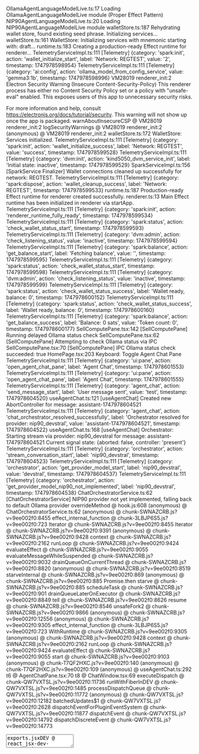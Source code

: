 OllamaAgentLanguageModelLive.ts:17 Loading OllamaAgentLanguageModelLive module (Proper Effect Pattern)
NIP90AgentLanguageModelLive.ts:20 Loading NIP90AgentLanguageModelLive module
walletStore.ts:187 Rehydrating wallet store, found existing seed phrase. Initializing services...
walletStore.ts:161 WalletStore: Initializing services with mnemonic starting with: draft...
runtime.ts:183 Creating a production-ready Effect runtime for renderer...
TelemetryServiceImpl.ts:111 [Telemetry] {category: 'spark:init', action: 'wallet_initialize_start', label: 'Network: REGTEST', value: '2', timestamp: 1747978598954}
TelemetryServiceImpl.ts:111 [Telemetry] {category: 'ai:config', action: 'ollama_model_from_config_service', value: 'gemma3:1b', timestamp: 1747978598996}
VM28019 renderer_init:2 Electron Security Warning (Insecure Content-Security-Policy) This renderer process has either no Content Security
  Policy set or a policy with "unsafe-eval" enabled. This exposes users of
  this app to unnecessary security risks.

For more information and help, consult
https://electronjs.org/docs/tutorial/security.
This warning will not show up
once the app is packaged.
warnAboutInsecureCSP @ VM28019 renderer_init:2
logSecurityWarnings @ VM28019 renderer_init:2
(anonymous) @ VM28019 renderer_init:2
walletStore.ts:172 WalletStore: Services initialized.
TelemetryServiceImpl.ts:111 [Telemetry] {category: 'spark:init', action: 'wallet_initialize_success', label: 'Network: REGTEST', value: 'success', timestamp: 1747978599528}
TelemetryServiceImpl.ts:111 [Telemetry] {category: 'dvm:init', action: 'kind5050_dvm_service_init', label: 'Initial state: inactive', timestamp: 1747978599529}
SparkServiceImpl.ts:156 [SparkService Finalizer] Wallet connections cleaned up successfully for network: REGTEST.
TelemetryServiceImpl.ts:111 [Telemetry] {category: 'spark:dispose', action: 'wallet_cleanup_success', label: 'Network: REGTEST', timestamp: 1747978599533}
runtime.ts:187 Production-ready Effect runtime for renderer created successfully.
renderer.ts:13 Main Effect runtime has been initialized in renderer via startApp.
TelemetryServiceImpl.ts:111 [Telemetry] {category: 'spark:init', action: 'renderer_runtime_fully_ready', timestamp: 1747978599534}
TelemetryServiceImpl.ts:111 [Telemetry] {category: 'spark:status', action: 'check_wallet_status_start', timestamp: 1747978599593}
TelemetryServiceImpl.ts:111 [Telemetry] {category: 'dvm:admin', action: 'check_listening_status', value: 'inactive', timestamp: 1747978599594}
TelemetryServiceImpl.ts:111 [Telemetry] {category: 'spark:balance', action: 'get_balance_start', label: 'Fetching balance', value: '', timestamp: 1747978599595}
TelemetryServiceImpl.ts:111 [Telemetry] {category: 'spark:status', action: 'check_wallet_status_start', timestamp: 1747978599598}
TelemetryServiceImpl.ts:111 [Telemetry] {category: 'dvm:admin', action: 'check_listening_status', value: 'inactive', timestamp: 1747978599599}
TelemetryServiceImpl.ts:111 [Telemetry] {category: 'spark:status', action: 'check_wallet_status_success', label: 'Wallet ready, balance: 0', timestamp: 1747978600152}
TelemetryServiceImpl.ts:111 [Telemetry] {category: 'spark:status', action: 'check_wallet_status_success', label: 'Wallet ready, balance: 0', timestamp: 1747978600160}
TelemetryServiceImpl.ts:111 [Telemetry] {category: 'spark:balance', action: 'get_balance_success', label: 'Balance: 0 sats', value: 'Token count: 0', timestamp: 1747978600177}
SellComputePane.tsx:142 [SellComputePane] Running delayed Ollama status check
SellComputePane.tsx:62 [SellComputePane] Attempting to check Ollama status via IPC
SellComputePane.tsx:70 [SellComputePane] IPC Ollama status check succeeded: true
HomePage.tsx:203 Keyboard: Toggle Agent Chat Pane
TelemetryServiceImpl.ts:111 [Telemetry] {category: 'ui:pane', action: 'open_agent_chat_pane', label: 'Agent Chat', timestamp: 1747978601553}
TelemetryServiceImpl.ts:111 [Telemetry] {category: 'ui:pane', action: 'open_agent_chat_pane', label: 'Agent Chat', timestamp: 1747978601555}
TelemetryServiceImpl.ts:111 [Telemetry] {category: 'agent_chat', action: 'send_message_start', label: 'User message sent', value: 'test', timestamp: 1747978604520}
useAgentChat.ts:121 [useAgentChat] Created new AbortController for message: assistant-1747978604521
TelemetryServiceImpl.ts:111 [Telemetry] {category: 'agent_chat', action: 'chat_orchestrator_resolved_successfully', label: 'Orchestrator resolved for provider: nip90_devstral', value: 'assistant-1747978604521', timestamp: 1747978604522}
useAgentChat.ts:168 [useAgentChat] Orchestrator: Starting stream via provider: nip90_devstral for message: assistant-1747978604521 Current signal state: {aborted: false, controller: 'present'}
TelemetryServiceImpl.ts:111 [Telemetry] {category: 'orchestrator', action: 'stream_conversation_start', label: 'nip90_devstral', timestamp: 1747978604523}
TelemetryServiceImpl.ts:111 [Telemetry] {category: 'orchestrator', action: 'get_provider_model_start', label: 'nip90_devstral', value: 'devstral', timestamp: 1747978604537}
TelemetryServiceImpl.ts:111 [Telemetry] {category: 'orchestrator', action: 'get_provider_model_nip90_not_implemented', label: 'nip90_devstral', timestamp: 1747978604538}
ChatOrchestratorService.ts:62 [ChatOrchestratorService] NIP90 provider not yet implemented, falling back to default Ollama provider
overrideMethod @ hook.js:608
(anonymous) @ ChatOrchestratorService.ts:62
(anonymous) @ chunk-SWNAZCRB.js?v=9ee002f0:8455
effect_internal_function @ chunk-3LBJP6S5.js?v=9ee002f0:723
Iterator @ chunk-SWNAZCRB.js?v=9ee002f0:8455
Iterator @ chunk-SWNAZCRB.js?v=9ee002f0:9391
(anonymous) @ chunk-SWNAZCRB.js?v=9ee002f0:9428
context @ chunk-SWNAZCRB.js?v=9ee002f0:2162
runLoop @ chunk-SWNAZCRB.js?v=9ee002f0:9424
evaluateEffect @ chunk-SWNAZCRB.js?v=9ee002f0:9055
evaluateMessageWhileSuspended @ chunk-SWNAZCRB.js?v=9ee002f0:9032
drainQueueOnCurrentThread @ chunk-SWNAZCRB.js?v=9ee002f0:8820
(anonymous) @ chunk-SWNAZCRB.js?v=9ee002f0:8519
starveInternal @ chunk-SWNAZCRB.js?v=9ee002f0:869
(anonymous) @ chunk-SWNAZCRB.js?v=9ee002f0:885
Promise.then
starve @ chunk-SWNAZCRB.js?v=9ee002f0:885
scheduleTask @ chunk-SWNAZCRB.js?v=9ee002f0:901
drainQueueLaterOnExecutor @ chunk-SWNAZCRB.js?v=9ee002f0:8849
tell @ chunk-SWNAZCRB.js?v=9ee002f0:8626
resume @ chunk-SWNAZCRB.js?v=9ee002f0:8546
unsafeFork2 @ chunk-SWNAZCRB.js?v=9ee002f0:9866
(anonymous) @ chunk-SWNAZCRB.js?v=9ee002f0:12556
(anonymous) @ chunk-SWNAZCRB.js?v=9ee002f0:9305
effect_internal_function @ chunk-3LBJP6S5.js?v=9ee002f0:723
WithRuntime @ chunk-SWNAZCRB.js?v=9ee002f0:9305
(anonymous) @ chunk-SWNAZCRB.js?v=9ee002f0:9428
context @ chunk-SWNAZCRB.js?v=9ee002f0:2162
runLoop @ chunk-SWNAZCRB.js?v=9ee002f0:9424
evaluateEffect @ chunk-SWNAZCRB.js?v=9ee002f0:9055
start @ chunk-SWNAZCRB.js?v=9ee002f0:9103
(anonymous) @ chunk-T7QF2HXC.js?v=9ee002f0:140
(anonymous) @ chunk-T7QF2HXC.js?v=9ee002f0:109
(anonymous) @ useAgentChat.ts:292
t6 @ AgentChatPane.tsx:70
t8 @ ChatWindow.tsx:69
executeDispatch @ chunk-QW7VXTSL.js?v=9ee002f0:11736
runWithFiberInDEV @ chunk-QW7VXTSL.js?v=9ee002f0:1485
processDispatchQueue @ chunk-QW7VXTSL.js?v=9ee002f0:11772
(anonymous) @ chunk-QW7VXTSL.js?v=9ee002f0:12182
batchedUpdates$1 @ chunk-QW7VXTSL.js?v=9ee002f0:2628
dispatchEventForPluginEventSystem @ chunk-QW7VXTSL.js?v=9ee002f0:11877
dispatchEvent @ chunk-QW7VXTSL.js?v=9ee002f0:14792
dispatchDiscreteEvent @ chunk-QW7VXTSL.js?v=9ee002f0:14773
<textarea>
exports.jsxDEV @ react_jsx-dev-runtime.js?v=9ee002f0:250
Textarea @ textarea.tsx:7
react-stack-bottom-frame @ chunk-QW7VXTSL.js?v=9ee002f0:17424
renderWithHooks @ chunk-QW7VXTSL.js?v=9ee002f0:4206
updateFunctionComponent @ chunk-QW7VXTSL.js?v=9ee002f0:6619
beginWork @ chunk-QW7VXTSL.js?v=9ee002f0:7654
runWithFiberInDEV @ chunk-QW7VXTSL.js?v=9ee002f0:1485
performUnitOfWork @ chunk-QW7VXTSL.js?v=9ee002f0:10868
workLoopSync @ chunk-QW7VXTSL.js?v=9ee002f0:10728
renderRootSync @ chunk-QW7VXTSL.js?v=9ee002f0:10711
performWorkOnRoot @ chunk-QW7VXTSL.js?v=9ee002f0:10330
performSyncWorkOnRoot @ chunk-QW7VXTSL.js?v=9ee002f0:11635
flushSyncWorkAcrossRoots_impl @ chunk-QW7VXTSL.js?v=9ee002f0:11536
processRootScheduleInMicrotask @ chunk-QW7VXTSL.js?v=9ee002f0:11558
(anonymous) @ chunk-QW7VXTSL.js?v=9ee002f0:11649
<Textarea>
exports.jsxDEV @ react_jsx-dev-runtime.js?v=9ee002f0:250
ChatWindow @ ChatWindow.tsx:99
react-stack-bottom-frame @ chunk-QW7VXTSL.js?v=9ee002f0:17424
renderWithHooks @ chunk-QW7VXTSL.js?v=9ee002f0:4206
updateFunctionComponent @ chunk-QW7VXTSL.js?v=9ee002f0:6619
beginWork @ chunk-QW7VXTSL.js?v=9ee002f0:7654
runWithFiberInDEV @ chunk-QW7VXTSL.js?v=9ee002f0:1485
performUnitOfWork @ chunk-QW7VXTSL.js?v=9ee002f0:10868
workLoopSync @ chunk-QW7VXTSL.js?v=9ee002f0:10728
renderRootSync @ chunk-QW7VXTSL.js?v=9ee002f0:10711
performWorkOnRoot @ chunk-QW7VXTSL.js?v=9ee002f0:10330
performSyncWorkOnRoot @ chunk-QW7VXTSL.js?v=9ee002f0:11635
flushSyncWorkAcrossRoots_impl @ chunk-QW7VXTSL.js?v=9ee002f0:11536
processRootScheduleInMicrotask @ chunk-QW7VXTSL.js?v=9ee002f0:11558
(anonymous) @ chunk-QW7VXTSL.js?v=9ee002f0:11649
<ChatWindow>
exports.jsxDEV @ react_jsx-dev-runtime.js?v=9ee002f0:250
ChatContainer @ ChatContainer.tsx:64
react-stack-bottom-frame @ chunk-QW7VXTSL.js?v=9ee002f0:17424
renderWithHooks @ chunk-QW7VXTSL.js?v=9ee002f0:4206
updateFunctionComponent @ chunk-QW7VXTSL.js?v=9ee002f0:6619
beginWork @ chunk-QW7VXTSL.js?v=9ee002f0:7654
runWithFiberInDEV @ chunk-QW7VXTSL.js?v=9ee002f0:1485
performUnitOfWork @ chunk-QW7VXTSL.js?v=9ee002f0:10868
workLoopSync @ chunk-QW7VXTSL.js?v=9ee002f0:10728
renderRootSync @ chunk-QW7VXTSL.js?v=9ee002f0:10711
performWorkOnRoot @ chunk-QW7VXTSL.js?v=9ee002f0:10330
performSyncWorkOnRoot @ chunk-QW7VXTSL.js?v=9ee002f0:11635
flushSyncWorkAcrossRoots_impl @ chunk-QW7VXTSL.js?v=9ee002f0:11536
processRootScheduleInMicrotask @ chunk-QW7VXTSL.js?v=9ee002f0:11558
(anonymous) @ chunk-QW7VXTSL.js?v=9ee002f0:11649
<ChatContainer>
exports.jsxDEV @ react_jsx-dev-runtime.js?v=9ee002f0:250
AgentChatPane @ AgentChatPane.tsx:116
react-stack-bottom-frame @ chunk-QW7VXTSL.js?v=9ee002f0:17424
renderWithHooks @ chunk-QW7VXTSL.js?v=9ee002f0:4206
updateFunctionComponent @ chunk-QW7VXTSL.js?v=9ee002f0:6619
beginWork @ chunk-QW7VXTSL.js?v=9ee002f0:7654
runWithFiberInDEV @ chunk-QW7VXTSL.js?v=9ee002f0:1485
performUnitOfWork @ chunk-QW7VXTSL.js?v=9ee002f0:10868
workLoopSync @ chunk-QW7VXTSL.js?v=9ee002f0:10728
renderRootSync @ chunk-QW7VXTSL.js?v=9ee002f0:10711
performWorkOnRoot @ chunk-QW7VXTSL.js?v=9ee002f0:10330
performSyncWorkOnRoot @ chunk-QW7VXTSL.js?v=9ee002f0:11635
flushSyncWorkAcrossRoots_impl @ chunk-QW7VXTSL.js?v=9ee002f0:11536
processRootScheduleInMicrotask @ chunk-QW7VXTSL.js?v=9ee002f0:11558
(anonymous) @ chunk-QW7VXTSL.js?v=9ee002f0:11649
<AgentChatPane>
exports.jsxDEV @ react_jsx-dev-runtime.js?v=9ee002f0:250
t12 @ PaneManager.tsx:130
PaneManager @ PaneManager.tsx:73
react-stack-bottom-frame @ chunk-QW7VXTSL.js?v=9ee002f0:17424
renderWithHooks @ chunk-QW7VXTSL.js?v=9ee002f0:4206
updateFunctionComponent @ chunk-QW7VXTSL.js?v=9ee002f0:6619
beginWork @ chunk-QW7VXTSL.js?v=9ee002f0:7654
runWithFiberInDEV @ chunk-QW7VXTSL.js?v=9ee002f0:1485
performUnitOfWork @ chunk-QW7VXTSL.js?v=9ee002f0:10868
workLoopSync @ chunk-QW7VXTSL.js?v=9ee002f0:10728
renderRootSync @ chunk-QW7VXTSL.js?v=9ee002f0:10711
performWorkOnRoot @ chunk-QW7VXTSL.js?v=9ee002f0:10330
performSyncWorkOnRoot @ chunk-QW7VXTSL.js?v=9ee002f0:11635
flushSyncWorkAcrossRoots_impl @ chunk-QW7VXTSL.js?v=9ee002f0:11536
processRootScheduleInMicrotask @ chunk-QW7VXTSL.js?v=9ee002f0:11558
(anonymous) @ chunk-QW7VXTSL.js?v=9ee002f0:11649
<PaneManager>
exports.jsxDEV @ react_jsx-dev-runtime.js?v=9ee002f0:250
HomePage @ HomePage.tsx:249
react-stack-bottom-frame @ chunk-QW7VXTSL.js?v=9ee002f0:17424
renderWithHooksAgain @ chunk-QW7VXTSL.js?v=9ee002f0:4281
renderWithHooks @ chunk-QW7VXTSL.js?v=9ee002f0:4217
updateFunctionComponent @ chunk-QW7VXTSL.js?v=9ee002f0:6619
beginWork @ chunk-QW7VXTSL.js?v=9ee002f0:7654
runWithFiberInDEV @ chunk-QW7VXTSL.js?v=9ee002f0:1485
performUnitOfWork @ chunk-QW7VXTSL.js?v=9ee002f0:10868
workLoopSync @ chunk-QW7VXTSL.js?v=9ee002f0:10728
renderRootSync @ chunk-QW7VXTSL.js?v=9ee002f0:10711
performWorkOnRoot @ chunk-QW7VXTSL.js?v=9ee002f0:10330
performSyncWorkOnRoot @ chunk-QW7VXTSL.js?v=9ee002f0:11635
flushSyncWorkAcrossRoots_impl @ chunk-QW7VXTSL.js?v=9ee002f0:11536
processRootScheduleInMicrotask @ chunk-QW7VXTSL.js?v=9ee002f0:11558
(anonymous) @ chunk-QW7VXTSL.js?v=9ee002f0:11649
<HomePage>
exports.jsx @ chunk-D3OMFVKC.js?v=9ee002f0:250
(anonymous) @ @tanstack_react-router.js?v=9ee002f0:4337
mountMemo @ chunk-QW7VXTSL.js?v=9ee002f0:5052
useMemo @ chunk-QW7VXTSL.js?v=9ee002f0:16513
exports.useMemo @ chunk-5LFKFUIN.js?v=9ee002f0:915
MatchInnerImpl @ @tanstack_react-router.js?v=9ee002f0:4334
react-stack-bottom-frame @ chunk-QW7VXTSL.js?v=9ee002f0:17424
renderWithHooks @ chunk-QW7VXTSL.js?v=9ee002f0:4206
updateFunctionComponent @ chunk-QW7VXTSL.js?v=9ee002f0:6619
updateSimpleMemoComponent @ chunk-QW7VXTSL.js?v=9ee002f0:6528
updateMemoComponent @ chunk-QW7VXTSL.js?v=9ee002f0:6482
beginWork @ chunk-QW7VXTSL.js?v=9ee002f0:7915
runWithFiberInDEV @ chunk-QW7VXTSL.js?v=9ee002f0:1485
performUnitOfWork @ chunk-QW7VXTSL.js?v=9ee002f0:10868
workLoopSync @ chunk-QW7VXTSL.js?v=9ee002f0:10728
renderRootSync @ chunk-QW7VXTSL.js?v=9ee002f0:10711
performWorkOnRoot @ chunk-QW7VXTSL.js?v=9ee002f0:10330
performSyncWorkOnRoot @ chunk-QW7VXTSL.js?v=9ee002f0:11635
flushSyncWorkAcrossRoots_impl @ chunk-QW7VXTSL.js?v=9ee002f0:11536
processRootScheduleInMicrotask @ chunk-QW7VXTSL.js?v=9ee002f0:11558
(anonymous) @ chunk-QW7VXTSL.js?v=9ee002f0:11649
<MatchInnerImpl>
exports.jsx @ chunk-D3OMFVKC.js?v=9ee002f0:250
MatchImpl @ @tanstack_react-router.js?v=9ee002f0:4274
react-stack-bottom-frame @ chunk-QW7VXTSL.js?v=9ee002f0:17424
renderWithHooksAgain @ chunk-QW7VXTSL.js?v=9ee002f0:4281
renderWithHooks @ chunk-QW7VXTSL.js?v=9ee002f0:4217
updateFunctionComponent @ chunk-QW7VXTSL.js?v=9ee002f0:6619
updateSimpleMemoComponent @ chunk-QW7VXTSL.js?v=9ee002f0:6528
updateMemoComponent @ chunk-QW7VXTSL.js?v=9ee002f0:6482
beginWork @ chunk-QW7VXTSL.js?v=9ee002f0:7915
runWithFiberInDEV @ chunk-QW7VXTSL.js?v=9ee002f0:1485
performUnitOfWork @ chunk-QW7VXTSL.js?v=9ee002f0:10868
workLoopSync @ chunk-QW7VXTSL.js?v=9ee002f0:10728
renderRootSync @ chunk-QW7VXTSL.js?v=9ee002f0:10711
performWorkOnRoot @ chunk-QW7VXTSL.js?v=9ee002f0:10330
performSyncWorkOnRoot @ chunk-QW7VXTSL.js?v=9ee002f0:11635
flushSyncWorkAcrossRoots_impl @ chunk-QW7VXTSL.js?v=9ee002f0:11536
processRootScheduleInMicrotask @ chunk-QW7VXTSL.js?v=9ee002f0:11558
(anonymous) @ chunk-QW7VXTSL.js?v=9ee002f0:11649
<MatchImpl>
exports.jsx @ chunk-D3OMFVKC.js?v=9ee002f0:250
OutletImpl @ @tanstack_react-router.js?v=9ee002f0:4424
react-stack-bottom-frame @ chunk-QW7VXTSL.js?v=9ee002f0:17424
renderWithHooksAgain @ chunk-QW7VXTSL.js?v=9ee002f0:4281
renderWithHooks @ chunk-QW7VXTSL.js?v=9ee002f0:4217
updateFunctionComponent @ chunk-QW7VXTSL.js?v=9ee002f0:6619
updateSimpleMemoComponent @ chunk-QW7VXTSL.js?v=9ee002f0:6528
updateMemoComponent @ chunk-QW7VXTSL.js?v=9ee002f0:6482
beginWork @ chunk-QW7VXTSL.js?v=9ee002f0:7915
runWithFiberInDEV @ chunk-QW7VXTSL.js?v=9ee002f0:1485
performUnitOfWork @ chunk-QW7VXTSL.js?v=9ee002f0:10868
workLoopSync @ chunk-QW7VXTSL.js?v=9ee002f0:10728
renderRootSync @ chunk-QW7VXTSL.js?v=9ee002f0:10711
performWorkOnRoot @ chunk-QW7VXTSL.js?v=9ee002f0:10330
performSyncWorkOnRoot @ chunk-QW7VXTSL.js?v=9ee002f0:11635
flushSyncWorkAcrossRoots_impl @ chunk-QW7VXTSL.js?v=9ee002f0:11536
processRootScheduleInMicrotask @ chunk-QW7VXTSL.js?v=9ee002f0:11558
(anonymous) @ chunk-QW7VXTSL.js?v=9ee002f0:11649
<OutletImpl>
exports.jsxDEV @ react_jsx-dev-runtime.js?v=9ee002f0:250
Root @ __root.tsx:14
react-stack-bottom-frame @ chunk-QW7VXTSL.js?v=9ee002f0:17424
renderWithHooks @ chunk-QW7VXTSL.js?v=9ee002f0:4206
updateFunctionComponent @ chunk-QW7VXTSL.js?v=9ee002f0:6619
beginWork @ chunk-QW7VXTSL.js?v=9ee002f0:7654
runWithFiberInDEV @ chunk-QW7VXTSL.js?v=9ee002f0:1485
performUnitOfWork @ chunk-QW7VXTSL.js?v=9ee002f0:10868
workLoopSync @ chunk-QW7VXTSL.js?v=9ee002f0:10728
renderRootSync @ chunk-QW7VXTSL.js?v=9ee002f0:10711
performWorkOnRoot @ chunk-QW7VXTSL.js?v=9ee002f0:10330
performSyncWorkOnRoot @ chunk-QW7VXTSL.js?v=9ee002f0:11635
flushSyncWorkAcrossRoots_impl @ chunk-QW7VXTSL.js?v=9ee002f0:11536
processRootScheduleInMicrotask @ chunk-QW7VXTSL.js?v=9ee002f0:11558
(anonymous) @ chunk-QW7VXTSL.js?v=9ee002f0:11649
<Root>
exports.jsx @ chunk-D3OMFVKC.js?v=9ee002f0:250
(anonymous) @ @tanstack_react-router.js?v=9ee002f0:4337
mountMemo @ chunk-QW7VXTSL.js?v=9ee002f0:5052
useMemo @ chunk-QW7VXTSL.js?v=9ee002f0:16513
exports.useMemo @ chunk-5LFKFUIN.js?v=9ee002f0:915
MatchInnerImpl @ @tanstack_react-router.js?v=9ee002f0:4334
react-stack-bottom-frame @ chunk-QW7VXTSL.js?v=9ee002f0:17424
renderWithHooks @ chunk-QW7VXTSL.js?v=9ee002f0:4206
updateFunctionComponent @ chunk-QW7VXTSL.js?v=9ee002f0:6619
updateSimpleMemoComponent @ chunk-QW7VXTSL.js?v=9ee002f0:6528
updateMemoComponent @ chunk-QW7VXTSL.js?v=9ee002f0:6482
beginWork @ chunk-QW7VXTSL.js?v=9ee002f0:7915
runWithFiberInDEV @ chunk-QW7VXTSL.js?v=9ee002f0:1485
performUnitOfWork @ chunk-QW7VXTSL.js?v=9ee002f0:10868
workLoopSync @ chunk-QW7VXTSL.js?v=9ee002f0:10728
renderRootSync @ chunk-QW7VXTSL.js?v=9ee002f0:10711
performWorkOnRoot @ chunk-QW7VXTSL.js?v=9ee002f0:10330
performSyncWorkOnRoot @ chunk-QW7VXTSL.js?v=9ee002f0:11635
flushSyncWorkAcrossRoots_impl @ chunk-QW7VXTSL.js?v=9ee002f0:11536
processRootScheduleInMicrotask @ chunk-QW7VXTSL.js?v=9ee002f0:11558
(anonymous) @ chunk-QW7VXTSL.js?v=9ee002f0:11649
<MatchInnerImpl>
exports.jsx @ chunk-D3OMFVKC.js?v=9ee002f0:250
MatchImpl @ @tanstack_react-router.js?v=9ee002f0:4274
react-stack-bottom-frame @ chunk-QW7VXTSL.js?v=9ee002f0:17424
renderWithHooksAgain @ chunk-QW7VXTSL.js?v=9ee002f0:4281
renderWithHooks @ chunk-QW7VXTSL.js?v=9ee002f0:4217
updateFunctionComponent @ chunk-QW7VXTSL.js?v=9ee002f0:6619
updateSimpleMemoComponent @ chunk-QW7VXTSL.js?v=9ee002f0:6528
updateMemoComponent @ chunk-QW7VXTSL.js?v=9ee002f0:6482
beginWork @ chunk-QW7VXTSL.js?v=9ee002f0:7915
runWithFiberInDEV @ chunk-QW7VXTSL.js?v=9ee002f0:1485
performUnitOfWork @ chunk-QW7VXTSL.js?v=9ee002f0:10868
workLoopSync @ chunk-QW7VXTSL.js?v=9ee002f0:10728
renderRootSync @ chunk-QW7VXTSL.js?v=9ee002f0:10711
performWorkOnRoot @ chunk-QW7VXTSL.js?v=9ee002f0:10330
performSyncWorkOnRoot @ chunk-QW7VXTSL.js?v=9ee002f0:11635
flushSyncWorkAcrossRoots_impl @ chunk-QW7VXTSL.js?v=9ee002f0:11536
processRootScheduleInMicrotask @ chunk-QW7VXTSL.js?v=9ee002f0:11558
(anonymous) @ chunk-QW7VXTSL.js?v=9ee002f0:11649
<MatchImpl>
exports.jsx @ chunk-D3OMFVKC.js?v=9ee002f0:250
MatchesInner @ @tanstack_react-router.js?v=9ee002f0:4465
react-stack-bottom-frame @ chunk-QW7VXTSL.js?v=9ee002f0:17424
renderWithHooksAgain @ chunk-QW7VXTSL.js?v=9ee002f0:4281
renderWithHooks @ chunk-QW7VXTSL.js?v=9ee002f0:4217
updateFunctionComponent @ chunk-QW7VXTSL.js?v=9ee002f0:6619
beginWork @ chunk-QW7VXTSL.js?v=9ee002f0:7654
runWithFiberInDEV @ chunk-QW7VXTSL.js?v=9ee002f0:1485
performUnitOfWork @ chunk-QW7VXTSL.js?v=9ee002f0:10868
workLoopSync @ chunk-QW7VXTSL.js?v=9ee002f0:10728
renderRootSync @ chunk-QW7VXTSL.js?v=9ee002f0:10711
performWorkOnRoot @ chunk-QW7VXTSL.js?v=9ee002f0:10330
performSyncWorkOnRoot @ chunk-QW7VXTSL.js?v=9ee002f0:11635
flushSyncWorkAcrossRoots_impl @ chunk-QW7VXTSL.js?v=9ee002f0:11536
processRootScheduleInMicrotask @ chunk-QW7VXTSL.js?v=9ee002f0:11558
(anonymous) @ chunk-QW7VXTSL.js?v=9ee002f0:11649
<MatchesInner>
exports.jsx @ chunk-D3OMFVKC.js?v=9ee002f0:250
Matches @ @tanstack_react-router.js?v=9ee002f0:4439
react-stack-bottom-frame @ chunk-QW7VXTSL.js?v=9ee002f0:17424
renderWithHooksAgain @ chunk-QW7VXTSL.js?v=9ee002f0:4281
renderWithHooks @ chunk-QW7VXTSL.js?v=9ee002f0:4217
updateFunctionComponent @ chunk-QW7VXTSL.js?v=9ee002f0:6619
beginWork @ chunk-QW7VXTSL.js?v=9ee002f0:7654
runWithFiberInDEV @ chunk-QW7VXTSL.js?v=9ee002f0:1485
performUnitOfWork @ chunk-QW7VXTSL.js?v=9ee002f0:10868
workLoopSync @ chunk-QW7VXTSL.js?v=9ee002f0:10728
renderRootSync @ chunk-QW7VXTSL.js?v=9ee002f0:10711
performWorkOnRoot @ chunk-QW7VXTSL.js?v=9ee002f0:10330
performWorkOnRootViaSchedulerTask @ chunk-QW7VXTSL.js?v=9ee002f0:11623
performWorkUntilDeadline @ chunk-QW7VXTSL.js?v=9ee002f0:36
<Matches>
exports.jsx @ chunk-D3OMFVKC.js?v=9ee002f0:250
RouterProvider @ @tanstack_react-router.js?v=9ee002f0:5181
react-stack-bottom-frame @ chunk-QW7VXTSL.js?v=9ee002f0:17424
renderWithHooksAgain @ chunk-QW7VXTSL.js?v=9ee002f0:4281
renderWithHooks @ chunk-QW7VXTSL.js?v=9ee002f0:4217
updateFunctionComponent @ chunk-QW7VXTSL.js?v=9ee002f0:6619
beginWork @ chunk-QW7VXTSL.js?v=9ee002f0:7654
runWithFiberInDEV @ chunk-QW7VXTSL.js?v=9ee002f0:1485
performUnitOfWork @ chunk-QW7VXTSL.js?v=9ee002f0:10868
workLoopSync @ chunk-QW7VXTSL.js?v=9ee002f0:10728
renderRootSync @ chunk-QW7VXTSL.js?v=9ee002f0:10711
performWorkOnRoot @ chunk-QW7VXTSL.js?v=9ee002f0:10330
performWorkOnRootViaSchedulerTask @ chunk-QW7VXTSL.js?v=9ee002f0:11623
performWorkUntilDeadline @ chunk-QW7VXTSL.js?v=9ee002f0:36
<RouterProvider>
exports.jsxDEV @ react_jsx-dev-runtime.js?v=9ee002f0:250
App @ App.tsx:67
react-stack-bottom-frame @ chunk-QW7VXTSL.js?v=9ee002f0:17424
renderWithHooks @ chunk-QW7VXTSL.js?v=9ee002f0:4206
updateFunctionComponent @ chunk-QW7VXTSL.js?v=9ee002f0:6619
beginWork @ chunk-QW7VXTSL.js?v=9ee002f0:7654
runWithFiberInDEV @ chunk-QW7VXTSL.js?v=9ee002f0:1485
performUnitOfWork @ chunk-QW7VXTSL.js?v=9ee002f0:10868
workLoopSync @ chunk-QW7VXTSL.js?v=9ee002f0:10728
renderRootSync @ chunk-QW7VXTSL.js?v=9ee002f0:10711
performWorkOnRoot @ chunk-QW7VXTSL.js?v=9ee002f0:10330
performWorkOnRootViaSchedulerTask @ chunk-QW7VXTSL.js?v=9ee002f0:11623
performWorkUntilDeadline @ chunk-QW7VXTSL.js?v=9ee002f0:36
<App>
exports.createElement @ chunk-5LFKFUIN.js?v=9ee002f0:773
startApp @ renderer.ts:33
await in startApp
(anonymous) @ renderer.ts:87
OllamaAsOpenAIClientLive.ts:424 [OllamaAsOpenAIClientLive] Starting stream for gemma3:1b with params: {
  "model": "gemma3:1b",
  "messages": [
    {
      "role": "system",
      "content": "You are Commander's AI Agent. Be helpful and concise.",
      "timestamp": 1747978604521
    },
    {
      "role": "user",
      "content": "test"
    }
  ],
  "temperature": 0.7,
  "max_tokens": 2048,
  "stream": true
}
TelemetryServiceImpl.ts:111 [Telemetry] {category: 'ollama_adapter:stream', action: 'create_start', label: 'gemma3:1b', timestamp: 1747978604542}
OllamaAsOpenAIClientLive.ts:439 [OllamaAsOpenAIClientLive] Setting up IPC stream for gemma3:1b
OllamaAsOpenAIClientLive.ts:444 [OllamaAsOpenAIClientLive] IPC onChunk received for gemma3:1b: {"id":"chatcmpl-255","object":"chat.completion.chunk","created":1747978604,"model":"gemma3:1b","choi
OllamaAsOpenAIClientLive.ts:464 [OllamaAsOpenAIClientLive] Emitting AiResponse to effect stream for gemma3:1b: {"parts":[{"text":"Okay","annotations":[],"_tag":"TextPart"}]}
useAgentChat.ts:182 [useAgentChat runForEach] Processing chunk: {"parts":[{"text":"Okay","annotations":[],"_tag":"TextPart"}]} Abort signal status: false
useAgentChat.ts:211 [useAgentChat] Updated message content for: assistant-1747978604521 Chunk length: 4
OllamaAsOpenAIClientLive.ts:444 [OllamaAsOpenAIClientLive] IPC onChunk received for gemma3:1b: {"id":"chatcmpl-255","object":"chat.completion.chunk","created":1747978604,"model":"gemma3:1b","choi
OllamaAsOpenAIClientLive.ts:464 [OllamaAsOpenAIClientLive] Emitting AiResponse to effect stream for gemma3:1b: {"parts":[{"text":",","annotations":[],"_tag":"TextPart"}]}
useAgentChat.ts:182 [useAgentChat runForEach] Processing chunk: {"parts":[{"text":",","annotations":[],"_tag":"TextPart"}]} Abort signal status: false
useAgentChat.ts:211 [useAgentChat] Updated message content for: assistant-1747978604521 Chunk length: 1
OllamaAsOpenAIClientLive.ts:444 [OllamaAsOpenAIClientLive] IPC onChunk received for gemma3:1b: {"id":"chatcmpl-255","object":"chat.completion.chunk","created":1747978604,"model":"gemma3:1b","choi
OllamaAsOpenAIClientLive.ts:464 [OllamaAsOpenAIClientLive] Emitting AiResponse to effect stream for gemma3:1b: {"parts":[{"text":" I","annotations":[],"_tag":"TextPart"}]}
useAgentChat.ts:182 [useAgentChat runForEach] Processing chunk: {"parts":[{"text":" I","annotations":[],"_tag":"TextPart"}]} Abort signal status: false
useAgentChat.ts:211 [useAgentChat] Updated message content for: assistant-1747978604521 Chunk length: 2
OllamaAsOpenAIClientLive.ts:444 [OllamaAsOpenAIClientLive] IPC onChunk received for gemma3:1b: {"id":"chatcmpl-255","object":"chat.completion.chunk","created":1747978605,"model":"gemma3:1b","choi
OllamaAsOpenAIClientLive.ts:464 [OllamaAsOpenAIClientLive] Emitting AiResponse to effect stream for gemma3:1b: {"parts":[{"text":"'","annotations":[],"_tag":"TextPart"}]}
useAgentChat.ts:182 [useAgentChat runForEach] Processing chunk: {"parts":[{"text":"'","annotations":[],"_tag":"TextPart"}]} Abort signal status: false
useAgentChat.ts:211 [useAgentChat] Updated message content for: assistant-1747978604521 Chunk length: 1
OllamaAsOpenAIClientLive.ts:444 [OllamaAsOpenAIClientLive] IPC onChunk received for gemma3:1b: {"id":"chatcmpl-255","object":"chat.completion.chunk","created":1747978605,"model":"gemma3:1b","choi
OllamaAsOpenAIClientLive.ts:464 [OllamaAsOpenAIClientLive] Emitting AiResponse to effect stream for gemma3:1b: {"parts":[{"text":"m","annotations":[],"_tag":"TextPart"}]}
useAgentChat.ts:182 [useAgentChat runForEach] Processing chunk: {"parts":[{"text":"m","annotations":[],"_tag":"TextPart"}]} Abort signal status: false
useAgentChat.ts:211 [useAgentChat] Updated message content for: assistant-1747978604521 Chunk length: 1
OllamaAsOpenAIClientLive.ts:444 [OllamaAsOpenAIClientLive] IPC onChunk received for gemma3:1b: {"id":"chatcmpl-255","object":"chat.completion.chunk","created":1747978605,"model":"gemma3:1b","choi
OllamaAsOpenAIClientLive.ts:464 [OllamaAsOpenAIClientLive] Emitting AiResponse to effect stream for gemma3:1b: {"parts":[{"text":" here","annotations":[],"_tag":"TextPart"}]}
useAgentChat.ts:182 [useAgentChat runForEach] Processing chunk: {"parts":[{"text":" here","annotations":[],"_tag":"TextPart"}]} Abort signal status: false
useAgentChat.ts:211 [useAgentChat] Updated message content for: assistant-1747978604521 Chunk length: 5
OllamaAsOpenAIClientLive.ts:444 [OllamaAsOpenAIClientLive] IPC onChunk received for gemma3:1b: {"id":"chatcmpl-255","object":"chat.completion.chunk","created":1747978605,"model":"gemma3:1b","choi
OllamaAsOpenAIClientLive.ts:464 [OllamaAsOpenAIClientLive] Emitting AiResponse to effect stream for gemma3:1b: {"parts":[{"text":".","annotations":[],"_tag":"TextPart"}]}
useAgentChat.ts:182 [useAgentChat runForEach] Processing chunk: {"parts":[{"text":".","annotations":[],"_tag":"TextPart"}]} Abort signal status: false
useAgentChat.ts:211 [useAgentChat] Updated message content for: assistant-1747978604521 Chunk length: 1
OllamaAsOpenAIClientLive.ts:444 [OllamaAsOpenAIClientLive] IPC onChunk received for gemma3:1b: {"id":"chatcmpl-255","object":"chat.completion.chunk","created":1747978605,"model":"gemma3:1b","choi
OllamaAsOpenAIClientLive.ts:464 [OllamaAsOpenAIClientLive] Emitting AiResponse to effect stream for gemma3:1b: {"parts":[{"text":" How","annotations":[],"_tag":"TextPart"}]}
useAgentChat.ts:182 [useAgentChat runForEach] Processing chunk: {"parts":[{"text":" How","annotations":[],"_tag":"TextPart"}]} Abort signal status: false
useAgentChat.ts:211 [useAgentChat] Updated message content for: assistant-1747978604521 Chunk length: 4
OllamaAsOpenAIClientLive.ts:444 [OllamaAsOpenAIClientLive] IPC onChunk received for gemma3:1b: {"id":"chatcmpl-255","object":"chat.completion.chunk","created":1747978605,"model":"gemma3:1b","choi
OllamaAsOpenAIClientLive.ts:464 [OllamaAsOpenAIClientLive] Emitting AiResponse to effect stream for gemma3:1b: {"parts":[{"text":" can","annotations":[],"_tag":"TextPart"}]}
useAgentChat.ts:182 [useAgentChat runForEach] Processing chunk: {"parts":[{"text":" can","annotations":[],"_tag":"TextPart"}]} Abort signal status: false
useAgentChat.ts:211 [useAgentChat] Updated message content for: assistant-1747978604521 Chunk length: 4
OllamaAsOpenAIClientLive.ts:444 [OllamaAsOpenAIClientLive] IPC onChunk received for gemma3:1b: {"id":"chatcmpl-255","object":"chat.completion.chunk","created":1747978605,"model":"gemma3:1b","choi
OllamaAsOpenAIClientLive.ts:464 [OllamaAsOpenAIClientLive] Emitting AiResponse to effect stream for gemma3:1b: {"parts":[{"text":" I","annotations":[],"_tag":"TextPart"}]}
useAgentChat.ts:182 [useAgentChat runForEach] Processing chunk: {"parts":[{"text":" I","annotations":[],"_tag":"TextPart"}]} Abort signal status: false
useAgentChat.ts:211 [useAgentChat] Updated message content for: assistant-1747978604521 Chunk length: 2
OllamaAsOpenAIClientLive.ts:444 [OllamaAsOpenAIClientLive] IPC onChunk received for gemma3:1b: {"id":"chatcmpl-255","object":"chat.completion.chunk","created":1747978605,"model":"gemma3:1b","choi
OllamaAsOpenAIClientLive.ts:464 [OllamaAsOpenAIClientLive] Emitting AiResponse to effect stream for gemma3:1b: {"parts":[{"text":" help","annotations":[],"_tag":"TextPart"}]}
useAgentChat.ts:182 [useAgentChat runForEach] Processing chunk: {"parts":[{"text":" help","annotations":[],"_tag":"TextPart"}]} Abort signal status: false
useAgentChat.ts:211 [useAgentChat] Updated message content for: assistant-1747978604521 Chunk length: 5
OllamaAsOpenAIClientLive.ts:444 [OllamaAsOpenAIClientLive] IPC onChunk received for gemma3:1b: {"id":"chatcmpl-255","object":"chat.completion.chunk","created":1747978605,"model":"gemma3:1b","choi
OllamaAsOpenAIClientLive.ts:464 [OllamaAsOpenAIClientLive] Emitting AiResponse to effect stream for gemma3:1b: {"parts":[{"text":" you","annotations":[],"_tag":"TextPart"}]}
useAgentChat.ts:182 [useAgentChat runForEach] Processing chunk: {"parts":[{"text":" you","annotations":[],"_tag":"TextPart"}]} Abort signal status: false
useAgentChat.ts:211 [useAgentChat] Updated message content for: assistant-1747978604521 Chunk length: 4
OllamaAsOpenAIClientLive.ts:444 [OllamaAsOpenAIClientLive] IPC onChunk received for gemma3:1b: {"id":"chatcmpl-255","object":"chat.completion.chunk","created":1747978605,"model":"gemma3:1b","choi
OllamaAsOpenAIClientLive.ts:464 [OllamaAsOpenAIClientLive] Emitting AiResponse to effect stream for gemma3:1b: {"parts":[{"text":" today","annotations":[],"_tag":"TextPart"}]}
useAgentChat.ts:182 [useAgentChat runForEach] Processing chunk: {"parts":[{"text":" today","annotations":[],"_tag":"TextPart"}]} Abort signal status: false
useAgentChat.ts:211 [useAgentChat] Updated message content for: assistant-1747978604521 Chunk length: 6
OllamaAsOpenAIClientLive.ts:444 [OllamaAsOpenAIClientLive] IPC onChunk received for gemma3:1b: {"id":"chatcmpl-255","object":"chat.completion.chunk","created":1747978605,"model":"gemma3:1b","choi
OllamaAsOpenAIClientLive.ts:464 [OllamaAsOpenAIClientLive] Emitting AiResponse to effect stream for gemma3:1b: {"parts":[{"text":"?","annotations":[],"_tag":"TextPart"}]}
useAgentChat.ts:182 [useAgentChat runForEach] Processing chunk: {"parts":[{"text":"?","annotations":[],"_tag":"TextPart"}]} Abort signal status: false
useAgentChat.ts:211 [useAgentChat] Updated message content for: assistant-1747978604521 Chunk length: 1
OllamaAsOpenAIClientLive.ts:444 [OllamaAsOpenAIClientLive] IPC onChunk received for gemma3:1b: {"id":"chatcmpl-255","object":"chat.completion.chunk","created":1747978605,"model":"gemma3:1b","choi
OllamaAsOpenAIClientLive.ts:464 [OllamaAsOpenAIClientLive] Emitting AiResponse to effect stream for gemma3:1b: {"parts":[]}
useAgentChat.ts:182 [useAgentChat runForEach] Processing chunk: {"parts":[]} Abort signal status: false
useAgentChat.ts:211 [useAgentChat] Updated message content for: assistant-1747978604521 Chunk length: 0
OllamaAsOpenAIClientLive.ts:490 [OllamaAsOpenAIClientLive] IPC onDone received for gemma3:1b. Calling emit.end().
TelemetryServiceImpl.ts:111 [Telemetry] {category: 'ollama_adapter:stream', action: 'create_done', label: 'gemma3:1b', timestamp: 1747978605155}
OllamaAsOpenAIClientLive.ts:574 [OllamaAsOpenAIClientLive] Cancellation function executed for IPC stream with gemma3:1b. ipcStreamCancel called.
TelemetryServiceImpl.ts:111 [Telemetry] {category: 'ollama_adapter:stream', action: 'cancel_requested', label: 'gemma3:1b', timestamp: 1747978605157}
useAgentChat.ts:265 [useAgentChat] Ensuring block entered. {messageId: 'assistant-1747978604521', abortController: 'present', signalAborted: false, isLoading: false}
useAgentChat.ts:281 [useAgentChat] Clearing abort controller for message: assistant-1747978604521
useAgentChat.ts:285 [useAgentChat] Clearing current assistant message ID: assistant-1747978604521
TelemetryServiceImpl.ts:111 [Telemetry] {category: 'ui:agent_chat', action: 'change_provider', label: 'ollama_gemma3_1b', timestamp: 1747978610170}
TelemetryServiceImpl.ts:111 [Telemetry] {category: 'agent_chat', action: 'send_message_start', label: 'User message sent', value: 'test', timestamp: 1747978611742}
useAgentChat.ts:121 [useAgentChat] Created new AbortController for message: assistant-1747978611743
TelemetryServiceImpl.ts:111 [Telemetry] {category: 'agent_chat', action: 'chat_orchestrator_resolved_successfully', label: 'Orchestrator resolved for provider: ollama_gemma3_1b', value: 'assistant-1747978611743', timestamp: 1747978611743}
useAgentChat.ts:168 [useAgentChat] Orchestrator: Starting stream via provider: ollama_gemma3_1b for message: assistant-1747978611743 Current signal state: {aborted: false, controller: 'present'}
TelemetryServiceImpl.ts:111 [Telemetry] {category: 'orchestrator', action: 'stream_conversation_start', label: 'ollama_gemma3_1b', timestamp: 1747978611744}
TelemetryServiceImpl.ts:111 [Telemetry] {category: 'orchestrator', action: 'get_provider_model_start', label: 'ollama_gemma3_1b', value: 'gemma3:1b', timestamp: 1747978611754}
TelemetryServiceImpl.ts:111 [Telemetry] {category: 'orchestrator', action: 'get_provider_model_success_ollama', label: 'ollama_gemma3_1b', timestamp: 1747978611754}
OllamaAsOpenAIClientLive.ts:424 [OllamaAsOpenAIClientLive] Starting stream for gemma3:1b with params: {
  "model": "gemma3:1b",
  "messages": [
    {
      "role": "system",
      "content": "You are Commander's AI Agent. Be helpful and concise.",
      "timestamp": 1747978611743
    },
    {
      "role": "user",
      "content": "test"
    },
    {
      "role": "assistant",
      "content": "Okay, I'm here. How can I help you today?",
      "providerInfo": {
        "name": "Devstral (NIP-90)",
        "type": "nip90",
        "model": "devstral"
      }
    },
    {
      "role": "user",
      "content": "test"
    }
  ],
  "temperature": 0.7,
  "max_tokens": 2048,
  "stream": true
}
TelemetryServiceImpl.ts:111 [Telemetry] {category: 'ollama_adapter:stream', action: 'create_start', label: 'gemma3:1b', timestamp: 1747978611755}
OllamaAsOpenAIClientLive.ts:439 [OllamaAsOpenAIClientLive] Setting up IPC stream for gemma3:1b
OllamaAsOpenAIClientLive.ts:444 [OllamaAsOpenAIClientLive] IPC onChunk received for gemma3:1b: {"id":"chatcmpl-662","object":"chat.completion.chunk","created":1747978611,"model":"gemma3:1b","choi
OllamaAsOpenAIClientLive.ts:464 [OllamaAsOpenAIClientLive] Emitting AiResponse to effect stream for gemma3:1b: {"parts":[{"text":"Okay","annotations":[],"_tag":"TextPart"}]}
useAgentChat.ts:182 [useAgentChat runForEach] Processing chunk: {"parts":[{"text":"Okay","annotations":[],"_tag":"TextPart"}]} Abort signal status: false
useAgentChat.ts:211 [useAgentChat] Updated message content for: assistant-1747978611743 Chunk length: 4
OllamaAsOpenAIClientLive.ts:444 [OllamaAsOpenAIClientLive] IPC onChunk received for gemma3:1b: {"id":"chatcmpl-662","object":"chat.completion.chunk","created":1747978611,"model":"gemma3:1b","choi
OllamaAsOpenAIClientLive.ts:464 [OllamaAsOpenAIClientLive] Emitting AiResponse to effect stream for gemma3:1b: {"parts":[{"text":".","annotations":[],"_tag":"TextPart"}]}
useAgentChat.ts:182 [useAgentChat runForEach] Processing chunk: {"parts":[{"text":".","annotations":[],"_tag":"TextPart"}]} Abort signal status: false
useAgentChat.ts:211 [useAgentChat] Updated message content for: assistant-1747978611743 Chunk length: 1
OllamaAsOpenAIClientLive.ts:444 [OllamaAsOpenAIClientLive] IPC onChunk received for gemma3:1b: {"id":"chatcmpl-662","object":"chat.completion.chunk","created":1747978611,"model":"gemma3:1b","choi
OllamaAsOpenAIClientLive.ts:464 [OllamaAsOpenAIClientLive] Emitting AiResponse to effect stream for gemma3:1b: {"parts":[{"text":"  ","annotations":[],"_tag":"TextPart"}]}
useAgentChat.ts:182 [useAgentChat runForEach] Processing chunk: {"parts":[{"text":"  ","annotations":[],"_tag":"TextPart"}]} Abort signal status: false
useAgentChat.ts:211 [useAgentChat] Updated message content for: assistant-1747978611743 Chunk length: 2
OllamaAsOpenAIClientLive.ts:444 [OllamaAsOpenAIClientLive] IPC onChunk received for gemma3:1b: {"id":"chatcmpl-662","object":"chat.completion.chunk","created":1747978611,"model":"gemma3:1b","choi
OllamaAsOpenAIClientLive.ts:464 [OllamaAsOpenAIClientLive] Emitting AiResponse to effect stream for gemma3:1b: {"parts":[{"text":"Let","annotations":[],"_tag":"TextPart"}]}
useAgentChat.ts:182 [useAgentChat runForEach] Processing chunk: {"parts":[{"text":"Let","annotations":[],"_tag":"TextPart"}]} Abort signal status: false
useAgentChat.ts:211 [useAgentChat] Updated message content for: assistant-1747978611743 Chunk length: 3
OllamaAsOpenAIClientLive.ts:444 [OllamaAsOpenAIClientLive] IPC onChunk received for gemma3:1b: {"id":"chatcmpl-662","object":"chat.completion.chunk","created":1747978611,"model":"gemma3:1b","choi
OllamaAsOpenAIClientLive.ts:464 [OllamaAsOpenAIClientLive] Emitting AiResponse to effect stream for gemma3:1b: {"parts":[{"text":"’","annotations":[],"_tag":"TextPart"}]}
useAgentChat.ts:182 [useAgentChat runForEach] Processing chunk: {"parts":[{"text":"’","annotations":[],"_tag":"TextPart"}]} Abort signal status: false
useAgentChat.ts:211 [useAgentChat] Updated message content for: assistant-1747978611743 Chunk length: 1
OllamaAsOpenAIClientLive.ts:444 [OllamaAsOpenAIClientLive] IPC onChunk received for gemma3:1b: {"id":"chatcmpl-662","object":"chat.completion.chunk","created":1747978611,"model":"gemma3:1b","choi
OllamaAsOpenAIClientLive.ts:464 [OllamaAsOpenAIClientLive] Emitting AiResponse to effect stream for gemma3:1b: {"parts":[{"text":"s","annotations":[],"_tag":"TextPart"}]}
useAgentChat.ts:182 [useAgentChat runForEach] Processing chunk: {"parts":[{"text":"s","annotations":[],"_tag":"TextPart"}]} Abort signal status: false
useAgentChat.ts:211 [useAgentChat] Updated message content for: assistant-1747978611743 Chunk length: 1
OllamaAsOpenAIClientLive.ts:444 [OllamaAsOpenAIClientLive] IPC onChunk received for gemma3:1b: {"id":"chatcmpl-662","object":"chat.completion.chunk","created":1747978611,"model":"gemma3:1b","choi
OllamaAsOpenAIClientLive.ts:464 [OllamaAsOpenAIClientLive] Emitting AiResponse to effect stream for gemma3:1b: {"parts":[{"text":" start","annotations":[],"_tag":"TextPart"}]}
useAgentChat.ts:182 [useAgentChat runForEach] Processing chunk: {"parts":[{"text":" start","annotations":[],"_tag":"TextPart"}]} Abort signal status: false
useAgentChat.ts:211 [useAgentChat] Updated message content for: assistant-1747978611743 Chunk length: 6
OllamaAsOpenAIClientLive.ts:444 [OllamaAsOpenAIClientLive] IPC onChunk received for gemma3:1b: {"id":"chatcmpl-662","object":"chat.completion.chunk","created":1747978611,"model":"gemma3:1b","choi
OllamaAsOpenAIClientLive.ts:464 [OllamaAsOpenAIClientLive] Emitting AiResponse to effect stream for gemma3:1b: {"parts":[{"text":" with","annotations":[],"_tag":"TextPart"}]}
useAgentChat.ts:182 [useAgentChat runForEach] Processing chunk: {"parts":[{"text":" with","annotations":[],"_tag":"TextPart"}]} Abort signal status: false
useAgentChat.ts:211 [useAgentChat] Updated message content for: assistant-1747978611743 Chunk length: 5
OllamaAsOpenAIClientLive.ts:444 [OllamaAsOpenAIClientLive] IPC onChunk received for gemma3:1b: {"id":"chatcmpl-662","object":"chat.completion.chunk","created":1747978611,"model":"gemma3:1b","choi
OllamaAsOpenAIClientLive.ts:464 [OllamaAsOpenAIClientLive] Emitting AiResponse to effect stream for gemma3:1b: {"parts":[{"text":" a","annotations":[],"_tag":"TextPart"}]}
useAgentChat.ts:182 [useAgentChat runForEach] Processing chunk: {"parts":[{"text":" a","annotations":[],"_tag":"TextPart"}]} Abort signal status: false
useAgentChat.ts:211 [useAgentChat] Updated message content for: assistant-1747978611743 Chunk length: 2
OllamaAsOpenAIClientLive.ts:444 [OllamaAsOpenAIClientLive] IPC onChunk received for gemma3:1b: {"id":"chatcmpl-662","object":"chat.completion.chunk","created":1747978611,"model":"gemma3:1b","choi
OllamaAsOpenAIClientLive.ts:464 [OllamaAsOpenAIClientLive] Emitting AiResponse to effect stream for gemma3:1b: {"parts":[{"text":" simple","annotations":[],"_tag":"TextPart"}]}
useAgentChat.ts:182 [useAgentChat runForEach] Processing chunk: {"parts":[{"text":" simple","annotations":[],"_tag":"TextPart"}]} Abort signal status: false
useAgentChat.ts:211 [useAgentChat] Updated message content for: assistant-1747978611743 Chunk length: 7
OllamaAsOpenAIClientLive.ts:444 [OllamaAsOpenAIClientLive] IPC onChunk received for gemma3:1b: {"id":"chatcmpl-662","object":"chat.completion.chunk","created":1747978612,"model":"gemma3:1b","choi
OllamaAsOpenAIClientLive.ts:464 [OllamaAsOpenAIClientLive] Emitting AiResponse to effect stream for gemma3:1b: {"parts":[{"text":" question","annotations":[],"_tag":"TextPart"}]}
useAgentChat.ts:182 [useAgentChat runForEach] Processing chunk: {"parts":[{"text":" question","annotations":[],"_tag":"TextPart"}]} Abort signal status: false
useAgentChat.ts:211 [useAgentChat] Updated message content for: assistant-1747978611743 Chunk length: 9
OllamaAsOpenAIClientLive.ts:444 [OllamaAsOpenAIClientLive] IPC onChunk received for gemma3:1b: {"id":"chatcmpl-662","object":"chat.completion.chunk","created":1747978612,"model":"gemma3:1b","choi
OllamaAsOpenAIClientLive.ts:464 [OllamaAsOpenAIClientLive] Emitting AiResponse to effect stream for gemma3:1b: {"parts":[{"text":":","annotations":[],"_tag":"TextPart"}]}
useAgentChat.ts:182 [useAgentChat runForEach] Processing chunk: {"parts":[{"text":":","annotations":[],"_tag":"TextPart"}]} Abort signal status: false
useAgentChat.ts:211 [useAgentChat] Updated message content for: assistant-1747978611743 Chunk length: 1
OllamaAsOpenAIClientLive.ts:444 [OllamaAsOpenAIClientLive] IPC onChunk received for gemma3:1b: {"id":"chatcmpl-662","object":"chat.completion.chunk","created":1747978612,"model":"gemma3:1b","choi
OllamaAsOpenAIClientLive.ts:464 [OllamaAsOpenAIClientLive] Emitting AiResponse to effect stream for gemma3:1b: {"parts":[{"text":" **","annotations":[],"_tag":"TextPart"}]}
useAgentChat.ts:182 [useAgentChat runForEach] Processing chunk: {"parts":[{"text":" **","annotations":[],"_tag":"TextPart"}]} Abort signal status: false
useAgentChat.ts:211 [useAgentChat] Updated message content for: assistant-1747978611743 Chunk length: 3
OllamaAsOpenAIClientLive.ts:444 [OllamaAsOpenAIClientLive] IPC onChunk received for gemma3:1b: {"id":"chatcmpl-662","object":"chat.completion.chunk","created":1747978612,"model":"gemma3:1b","choi
OllamaAsOpenAIClientLive.ts:464 [OllamaAsOpenAIClientLive] Emitting AiResponse to effect stream for gemma3:1b: {"parts":[{"text":"What","annotations":[],"_tag":"TextPart"}]}
useAgentChat.ts:182 [useAgentChat runForEach] Processing chunk: {"parts":[{"text":"What","annotations":[],"_tag":"TextPart"}]} Abort signal status: false
useAgentChat.ts:211 [useAgentChat] Updated message content for: assistant-1747978611743 Chunk length: 4
OllamaAsOpenAIClientLive.ts:444 [OllamaAsOpenAIClientLive] IPC onChunk received for gemma3:1b: {"id":"chatcmpl-662","object":"chat.completion.chunk","created":1747978612,"model":"gemma3:1b","choi
OllamaAsOpenAIClientLive.ts:464 [OllamaAsOpenAIClientLive] Emitting AiResponse to effect stream for gemma3:1b: {"parts":[{"text":" is","annotations":[],"_tag":"TextPart"}]}
useAgentChat.ts:182 [useAgentChat runForEach] Processing chunk: {"parts":[{"text":" is","annotations":[],"_tag":"TextPart"}]} Abort signal status: false
useAgentChat.ts:211 [useAgentChat] Updated message content for: assistant-1747978611743 Chunk length: 3
OllamaAsOpenAIClientLive.ts:444 [OllamaAsOpenAIClientLive] IPC onChunk received for gemma3:1b: {"id":"chatcmpl-662","object":"chat.completion.chunk","created":1747978612,"model":"gemma3:1b","choi
OllamaAsOpenAIClientLive.ts:464 [OllamaAsOpenAIClientLive] Emitting AiResponse to effect stream for gemma3:1b: {"parts":[{"text":" your","annotations":[],"_tag":"TextPart"}]}
useAgentChat.ts:182 [useAgentChat runForEach] Processing chunk: {"parts":[{"text":" your","annotations":[],"_tag":"TextPart"}]} Abort signal status: false
useAgentChat.ts:211 [useAgentChat] Updated message content for: assistant-1747978611743 Chunk length: 5
OllamaAsOpenAIClientLive.ts:444 [OllamaAsOpenAIClientLive] IPC onChunk received for gemma3:1b: {"id":"chatcmpl-662","object":"chat.completion.chunk","created":1747978612,"model":"gemma3:1b","choi
OllamaAsOpenAIClientLive.ts:464 [OllamaAsOpenAIClientLive] Emitting AiResponse to effect stream for gemma3:1b: {"parts":[{"text":" name","annotations":[],"_tag":"TextPart"}]}
useAgentChat.ts:182 [useAgentChat runForEach] Processing chunk: {"parts":[{"text":" name","annotations":[],"_tag":"TextPart"}]} Abort signal status: false
useAgentChat.ts:211 [useAgentChat] Updated message content for: assistant-1747978611743 Chunk length: 5
OllamaAsOpenAIClientLive.ts:444 [OllamaAsOpenAIClientLive] IPC onChunk received for gemma3:1b: {"id":"chatcmpl-662","object":"chat.completion.chunk","created":1747978612,"model":"gemma3:1b","choi
OllamaAsOpenAIClientLive.ts:464 [OllamaAsOpenAIClientLive] Emitting AiResponse to effect stream for gemma3:1b: {"parts":[{"text":"?","annotations":[],"_tag":"TextPart"}]}
useAgentChat.ts:182 [useAgentChat runForEach] Processing chunk: {"parts":[{"text":"?","annotations":[],"_tag":"TextPart"}]} Abort signal status: false
useAgentChat.ts:211 [useAgentChat] Updated message content for: assistant-1747978611743 Chunk length: 1
OllamaAsOpenAIClientLive.ts:444 [OllamaAsOpenAIClientLive] IPC onChunk received for gemma3:1b: {"id":"chatcmpl-662","object":"chat.completion.chunk","created":1747978612,"model":"gemma3:1b","choi
OllamaAsOpenAIClientLive.ts:464 [OllamaAsOpenAIClientLive] Emitting AiResponse to effect stream for gemma3:1b: {"parts":[{"text":"**","annotations":[],"_tag":"TextPart"}]}
useAgentChat.ts:182 [useAgentChat runForEach] Processing chunk: {"parts":[{"text":"**","annotations":[],"_tag":"TextPart"}]} Abort signal status: false
useAgentChat.ts:211 [useAgentChat] Updated message content for: assistant-1747978611743 Chunk length: 2
OllamaAsOpenAIClientLive.ts:444 [OllamaAsOpenAIClientLive] IPC onChunk received for gemma3:1b: {"id":"chatcmpl-662","object":"chat.completion.chunk","created":1747978612,"model":"gemma3:1b","choi
OllamaAsOpenAIClientLive.ts:464 [OllamaAsOpenAIClientLive] Emitting AiResponse to effect stream for gemma3:1b: {"parts":[]}
useAgentChat.ts:182 [useAgentChat runForEach] Processing chunk: {"parts":[]} Abort signal status: false
useAgentChat.ts:211 [useAgentChat] Updated message content for: assistant-1747978611743 Chunk length: 0
OllamaAsOpenAIClientLive.ts:490 [OllamaAsOpenAIClientLive] IPC onDone received for gemma3:1b. Calling emit.end().
TelemetryServiceImpl.ts:111 [Telemetry] {category: 'ollama_adapter:stream', action: 'create_done', label: 'gemma3:1b', timestamp: 1747978612114}
OllamaAsOpenAIClientLive.ts:574 [OllamaAsOpenAIClientLive] Cancellation function executed for IPC stream with gemma3:1b. ipcStreamCancel called.
TelemetryServiceImpl.ts:111 [Telemetry] {category: 'ollama_adapter:stream', action: 'cancel_requested', label: 'gemma3:1b', timestamp: 1747978612114}
useAgentChat.ts:265 [useAgentChat] Ensuring block entered. {messageId: 'assistant-1747978611743', abortController: 'present', signalAborted: false, isLoading: false}
useAgentChat.ts:281 [useAgentChat] Clearing abort controller for message: assistant-1747978611743
useAgentChat.ts:285 [useAgentChat] Clearing current assistant message ID: assistant-1747978611743
TelemetryServiceImpl.ts:111 [Telemetry] {category: 'ui:agent_chat', action: 'change_provider', label: 'nip90_devstral', timestamp: 1747978613744}
TelemetryServiceImpl.ts:111 [Telemetry] {category: 'agent_chat', action: 'send_message_start', label: 'User message sent', value: 'test', timestamp: 1747978615616}
useAgentChat.ts:121 [useAgentChat] Created new AbortController for message: assistant-1747978615617
TelemetryServiceImpl.ts:111 [Telemetry] {category: 'agent_chat', action: 'chat_orchestrator_resolved_successfully', label: 'Orchestrator resolved for provider: nip90_devstral', value: 'assistant-1747978615617', timestamp: 1747978615617}
useAgentChat.ts:168 [useAgentChat] Orchestrator: Starting stream via provider: nip90_devstral for message: assistant-1747978615617 Current signal state: {aborted: false, controller: 'present'}
TelemetryServiceImpl.ts:111 [Telemetry] {category: 'orchestrator', action: 'stream_conversation_start', label: 'nip90_devstral', timestamp: 1747978615618}
TelemetryServiceImpl.ts:111 [Telemetry] {category: 'orchestrator', action: 'get_provider_model_start', label: 'nip90_devstral', value: 'devstral', timestamp: 1747978615627}
TelemetryServiceImpl.ts:111 [Telemetry] {category: 'orchestrator', action: 'get_provider_model_nip90_not_implemented', label: 'nip90_devstral', timestamp: 1747978615627}
ChatOrchestratorService.ts:62 [ChatOrchestratorService] NIP90 provider not yet implemented, falling back to default Ollama provider
overrideMethod @ hook.js:608
(anonymous) @ ChatOrchestratorService.ts:62
(anonymous) @ chunk-SWNAZCRB.js?v=9ee002f0:8455
effect_internal_function @ chunk-3LBJP6S5.js?v=9ee002f0:723
Iterator @ chunk-SWNAZCRB.js?v=9ee002f0:8455
Iterator @ chunk-SWNAZCRB.js?v=9ee002f0:9391
(anonymous) @ chunk-SWNAZCRB.js?v=9ee002f0:9428
context @ chunk-SWNAZCRB.js?v=9ee002f0:2162
runLoop @ chunk-SWNAZCRB.js?v=9ee002f0:9424
evaluateEffect @ chunk-SWNAZCRB.js?v=9ee002f0:9055
evaluateMessageWhileSuspended @ chunk-SWNAZCRB.js?v=9ee002f0:9032
drainQueueOnCurrentThread @ chunk-SWNAZCRB.js?v=9ee002f0:8820
(anonymous) @ chunk-SWNAZCRB.js?v=9ee002f0:8519
starveInternal @ chunk-SWNAZCRB.js?v=9ee002f0:869
(anonymous) @ chunk-SWNAZCRB.js?v=9ee002f0:885
Promise.then
starve @ chunk-SWNAZCRB.js?v=9ee002f0:885
scheduleTask @ chunk-SWNAZCRB.js?v=9ee002f0:901
drainQueueLaterOnExecutor @ chunk-SWNAZCRB.js?v=9ee002f0:8849
tell @ chunk-SWNAZCRB.js?v=9ee002f0:8626
resume @ chunk-SWNAZCRB.js?v=9ee002f0:8546
unsafeFork2 @ chunk-SWNAZCRB.js?v=9ee002f0:9866
(anonymous) @ chunk-SWNAZCRB.js?v=9ee002f0:12556
(anonymous) @ chunk-SWNAZCRB.js?v=9ee002f0:9305
effect_internal_function @ chunk-3LBJP6S5.js?v=9ee002f0:723
WithRuntime @ chunk-SWNAZCRB.js?v=9ee002f0:9305
(anonymous) @ chunk-SWNAZCRB.js?v=9ee002f0:9428
context @ chunk-SWNAZCRB.js?v=9ee002f0:2162
runLoop @ chunk-SWNAZCRB.js?v=9ee002f0:9424
evaluateEffect @ chunk-SWNAZCRB.js?v=9ee002f0:9055
start @ chunk-SWNAZCRB.js?v=9ee002f0:9103
(anonymous) @ chunk-T7QF2HXC.js?v=9ee002f0:140
(anonymous) @ chunk-T7QF2HXC.js?v=9ee002f0:109
(anonymous) @ useAgentChat.ts:292
t6 @ AgentChatPane.tsx:70
t8 @ ChatWindow.tsx:69
executeDispatch @ chunk-QW7VXTSL.js?v=9ee002f0:11736
runWithFiberInDEV @ chunk-QW7VXTSL.js?v=9ee002f0:1485
processDispatchQueue @ chunk-QW7VXTSL.js?v=9ee002f0:11772
(anonymous) @ chunk-QW7VXTSL.js?v=9ee002f0:12182
batchedUpdates$1 @ chunk-QW7VXTSL.js?v=9ee002f0:2628
dispatchEventForPluginEventSystem @ chunk-QW7VXTSL.js?v=9ee002f0:11877
dispatchEvent @ chunk-QW7VXTSL.js?v=9ee002f0:14792
dispatchDiscreteEvent @ chunk-QW7VXTSL.js?v=9ee002f0:14773
OllamaAsOpenAIClientLive.ts:424 [OllamaAsOpenAIClientLive] Starting stream for gemma3:1b with params: {
  "model": "gemma3:1b",
  "messages": [
    {
      "role": "system",
      "content": "You are Commander's AI Agent. Be helpful and concise.",
      "timestamp": 1747978615617
    },
    {
      "role": "user",
      "content": "test"
    },
    {
      "role": "assistant",
      "content": "Okay, I'm here. How can I help you today?",
      "providerInfo": {
        "name": "Devstral (NIP-90)",
        "type": "nip90",
        "model": "devstral"
      }
    },
    {
      "role": "user",
      "content": "test"
    },
    {
      "role": "assistant",
      "content": "Okay.  Let’s start with a simple question: **What is your name?**",
      "providerInfo": {
        "name": "Ollama (Local)",
        "type": "ollama",
        "model": "gemma3:1b"
      }
    },
    {
      "role": "user",
      "content": "test"
    }
  ],
  "temperature": 0.7,
  "max_tokens": 2048,
  "stream": true
}
TelemetryServiceImpl.ts:111 [Telemetry] {category: 'ollama_adapter:stream', action: 'create_start', label: 'gemma3:1b', timestamp: 1747978615628}
OllamaAsOpenAIClientLive.ts:439 [OllamaAsOpenAIClientLive] Setting up IPC stream for gemma3:1b
OllamaAsOpenAIClientLive.ts:444 [OllamaAsOpenAIClientLive] IPC onChunk received for gemma3:1b: {"id":"chatcmpl-768","object":"chat.completion.chunk","created":1747978615,"model":"gemma3:1b","choi
OllamaAsOpenAIClientLive.ts:464 [OllamaAsOpenAIClientLive] Emitting AiResponse to effect stream for gemma3:1b: {"parts":[{"text":"My","annotations":[],"_tag":"TextPart"}]}
useAgentChat.ts:182 [useAgentChat runForEach] Processing chunk: {"parts":[{"text":"My","annotations":[],"_tag":"TextPart"}]} Abort signal status: false
useAgentChat.ts:211 [useAgentChat] Updated message content for: assistant-1747978615617 Chunk length: 2
OllamaAsOpenAIClientLive.ts:444 [OllamaAsOpenAIClientLive] IPC onChunk received for gemma3:1b: {"id":"chatcmpl-768","object":"chat.completion.chunk","created":1747978615,"model":"gemma3:1b","choi
OllamaAsOpenAIClientLive.ts:464 [OllamaAsOpenAIClientLive] Emitting AiResponse to effect stream for gemma3:1b: {"parts":[{"text":" name","annotations":[],"_tag":"TextPart"}]}
useAgentChat.ts:182 [useAgentChat runForEach] Processing chunk: {"parts":[{"text":" name","annotations":[],"_tag":"TextPart"}]} Abort signal status: false
useAgentChat.ts:211 [useAgentChat] Updated message content for: assistant-1747978615617 Chunk length: 5
OllamaAsOpenAIClientLive.ts:444 [OllamaAsOpenAIClientLive] IPC onChunk received for gemma3:1b: {"id":"chatcmpl-768","object":"chat.completion.chunk","created":1747978615,"model":"gemma3:1b","choi
OllamaAsOpenAIClientLive.ts:464 [OllamaAsOpenAIClientLive] Emitting AiResponse to effect stream for gemma3:1b: {"parts":[{"text":" is","annotations":[],"_tag":"TextPart"}]}
useAgentChat.ts:182 [useAgentChat runForEach] Processing chunk: {"parts":[{"text":" is","annotations":[],"_tag":"TextPart"}]} Abort signal status: false
useAgentChat.ts:211 [useAgentChat] Updated message content for: assistant-1747978615617 Chunk length: 3
OllamaAsOpenAIClientLive.ts:444 [OllamaAsOpenAIClientLive] IPC onChunk received for gemma3:1b: {"id":"chatcmpl-768","object":"chat.completion.chunk","created":1747978615,"model":"gemma3:1b","choi
OllamaAsOpenAIClientLive.ts:464 [OllamaAsOpenAIClientLive] Emitting AiResponse to effect stream for gemma3:1b: {"parts":[{"text":" Commander","annotations":[],"_tag":"TextPart"}]}
useAgentChat.ts:182 [useAgentChat runForEach] Processing chunk: {"parts":[{"text":" Commander","annotations":[],"_tag":"TextPart"}]} Abort signal status: false
useAgentChat.ts:211 [useAgentChat] Updated message content for: assistant-1747978615617 Chunk length: 10
OllamaAsOpenAIClientLive.ts:444 [OllamaAsOpenAIClientLive] IPC onChunk received for gemma3:1b: {"id":"chatcmpl-768","object":"chat.completion.chunk","created":1747978615,"model":"gemma3:1b","choi
OllamaAsOpenAIClientLive.ts:464 [OllamaAsOpenAIClientLive] Emitting AiResponse to effect stream for gemma3:1b: {"parts":[{"text":" AI","annotations":[],"_tag":"TextPart"}]}
useAgentChat.ts:182 [useAgentChat runForEach] Processing chunk: {"parts":[{"text":" AI","annotations":[],"_tag":"TextPart"}]} Abort signal status: false
useAgentChat.ts:211 [useAgentChat] Updated message content for: assistant-1747978615617 Chunk length: 3
OllamaAsOpenAIClientLive.ts:444 [OllamaAsOpenAIClientLive] IPC onChunk received for gemma3:1b: {"id":"chatcmpl-768","object":"chat.completion.chunk","created":1747978615,"model":"gemma3:1b","choi
OllamaAsOpenAIClientLive.ts:464 [OllamaAsOpenAIClientLive] Emitting AiResponse to effect stream for gemma3:1b: {"parts":[{"text":".","annotations":[],"_tag":"TextPart"}]}
useAgentChat.ts:182 [useAgentChat runForEach] Processing chunk: {"parts":[{"text":".","annotations":[],"_tag":"TextPart"}]} Abort signal status: false
useAgentChat.ts:211 [useAgentChat] Updated message content for: assistant-1747978615617 Chunk length: 1
OllamaAsOpenAIClientLive.ts:444 [OllamaAsOpenAIClientLive] IPC onChunk received for gemma3:1b: {"id":"chatcmpl-768","object":"chat.completion.chunk","created":1747978615,"model":"gemma3:1b","choi
OllamaAsOpenAIClientLive.ts:464 [OllamaAsOpenAIClientLive] Emitting AiResponse to effect stream for gemma3:1b: {"parts":[]}
useAgentChat.ts:182 [useAgentChat runForEach] Processing chunk: {"parts":[]} Abort signal status: false
useAgentChat.ts:211 [useAgentChat] Updated message content for: assistant-1747978615617 Chunk length: 0
OllamaAsOpenAIClientLive.ts:490 [OllamaAsOpenAIClientLive] IPC onDone received for gemma3:1b. Calling emit.end().
TelemetryServiceImpl.ts:111 [Telemetry] {category: 'ollama_adapter:stream', action: 'create_done', label: 'gemma3:1b', timestamp: 1747978615831}
OllamaAsOpenAIClientLive.ts:574 [OllamaAsOpenAIClientLive] Cancellation function executed for IPC stream with gemma3:1b. ipcStreamCancel called.
TelemetryServiceImpl.ts:111 [Telemetry] {category: 'ollama_adapter:stream', action: 'cancel_requested', label: 'gemma3:1b', timestamp: 1747978615832}
useAgentChat.ts:265 [useAgentChat] Ensuring block entered. {messageId: 'assistant-1747978615617', abortController: 'present', signalAborted: false, isLoading: false}
useAgentChat.ts:281 [useAgentChat] Clearing abort controller for message: assistant-1747978615617
useAgentChat.ts:285 [useAgentChat] Clearing current assistant message ID: assistant-1747978615617
